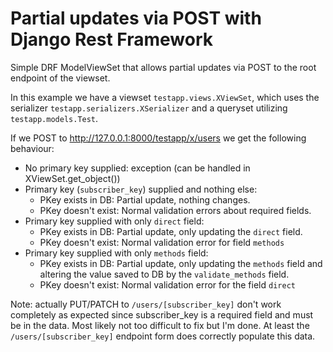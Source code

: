 # Partial updates via POST with Django Rest Framework
Simple DRF ModelViewSet that allows partial updates via POST to the root endpoint of the viewset.

In this example we have a viewset `testapp.views.XViewSet`, which uses the serializer `testapp.serializers.XSerializer` and a queryset utilizing `testapp.models.Test`.

If we POST to http://127.0.0.1:8000/testapp/x/users we get the following behaviour:

* No primary key supplied: exception (can be handled in XViewSet.get_object())
* Primary key (`subscriber_key`) supplied and nothing else:
  * PKey exists in DB: Partial update, nothing changes.
  * PKey doesn't exist: Normal validation errors about required fields.
* Primary key supplied with only `direct` field:
  * PKey exists in DB: Partial update, only updating the `direct` field.
  * PKey doesn't exist: Normal validation error for field `methods`
* Primary key supplied with only `methods` field:
  * PKey exists in DB: Partial update, only updating the `methods` field and altering the value saved to DB by the `validate_methods` field.
  * PKey doesn't exist: Normal validation error for the field `direct`  
  
Note: actually PUT/PATCH to `/users/[subscriber_key]` don't work completely as expected since subscriber_key is a required field and must be in the data. Most likely not too difficult to fix but I'm done. At least the `/users/[subscriber_key]` endpoint form does correctly populate this data.
